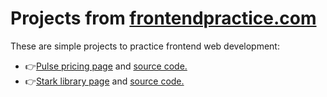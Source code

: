 # Projects from <a href="https://www.frontendpractice.com/projects/">frontendpractice.com</a>
These are simple projects to practice frontend web development:
* 👉<a href="https://matejabogdanovic.github.io/Frontend-Practice-Projects/frontendpractice.com-pulse/">Pulse pricing page</a> and
<a href="https://github.com/matejabogdanovic/Frontend-Practice-Projects/tree/main/frontendpractice.com-pulse">source code.</a>
* 👉<a href="https://matejabogdanovic.github.io/Frontend-Practice-Projects/frontendpractice.com-stark/">Stark library page</a> and
<a href="https://github.com/matejabogdanovic/Frontend-Practice-Projects/tree/main/frontendpractice.com-stark">source code.</a>
